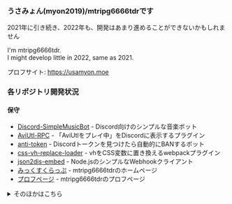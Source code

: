 <!--### Hi there 👋-->
### うさみょん(myon2019)/mtripg6666tdrです  
2021年に引き続き、2022年も、開発はあまり進めることができないかもしれません  

I'm mtripg6666tdr.   
I might develop little in 2022, same as 2021.  

プロフサイト: https://usamyon.moe

### 各リポジトリ開発状況
 #### 保守
  - [Discord-SimpleMusicBot](https://github.com/mtripg6666tdr/Discord-SimpleMusicBot) - Discord向けのシンプルな音楽ボット
  - [AviUtl-RPC](https://github.com/mtripg6666tdr/AviUtl-RPC) - 「AviUtlをプレイ中」をDiscordに表示するプラグイン
  - [anti-token](https://github.com/mtripg6666tdr/anti-token) - Discordトークンを見つけたら自動的にBANするボット
  - [css-vh-replace-loader](https://github.com/mtripg6666tdr/css-vh-replace-loader) - vhをCSS変数に置き換えるwebpackプラグイン
  - [json2dis-embed](https://github.com/mtripg6666tdr/json2dis-embed) - Node.jsのシンプルなWebhookクライアント
  - [みっくすくらっぷ](https://scrpg.tyanoyu.net) - mtripg6666tdrのホームページ
  - [プロフページ](https://me.myon.ga) - mtripg6666tdrのプロフページ
<details>
  <summary>そのほかはこちら</summary>
  
  #### 保守停止・おそらく今後開発・保守を再開する
  アーカイブされていないリポジトリに関しては、こちらにリストされていてもIssueおよびPRはお気軽にお送りください
  - [Minecraft-Recipe-Display](https://github.com/mtripg6666tdr/Minecraft-Recipe-Display) - Minecraftのレシピを表示するWebページを簡単に作成する
  - [yt-chat-viewer](https://github.com/mtripg6666tdr/yt-chat-viewer) - YouTubeのチャットの独自リーダー
  - [kosokoso-translator-bot](https://github.com/mtripg6666tdr/kosokoso-translator-bot) - こそこそ語([Digitaltal Playground](https://digitaltal-playground.digitaltal.repl.co/)で生まれた言語)に翻訳するボット
  - [CodersBot](https://github.com/mtripg6666tdr/CodersBot) - Discordサーバー「[Coders](https://disboard.org/ja/server/813397482352279572)」専属ボット
  - [D4DJAnniversary](https://github.com/mtripg6666tdr/D4DJAnniversary) - D4DJプロジェクト関連の記念日一覧
  - [Discord-Bot-base](https://github.com/mtripg6666tdr/Discord-Bot-base) - Discord.jsを使用した最小のボット開発テンプレート
  - [SurpriseClassroom](https://github.com/mtripg6666tdr/SurpriseClassroom) - Google Classroomで紙吹雪を散らせて楽しむ
  - [WindowTopBringer](https://github.com/mtripg6666tdr/WindowTopBringer) - Windowsで任意のウインドウを最前面設定・解除する
  - [Nankaidemo](https://github.com/mtripg6666tdr/Nankaidemo) - 任意の文字列を任意の回数繰り返すWebアプリ
  - [BanGDreamAnniversary](https://github.com/mtripg6666tdr/BanGDreamAnniversary) - BanG Dream!プロジェクト関連の記念日一覧
  - [Kaomoji_proj](https://github.com/mtripg6666tdr/Kaomoji_proj) - IMEに追加できる顔文字辞書
  - [text2mojibake](https://github.com/mtripg6666tdr/text2mojibake) - 任意の文字列から文字化けを生成する
  - [ApkSignTool](https://github.com/mtripg6666tdr/ApkSignTool) - Apkファイルにコマンドラインから署名するのに役立つバッチファイル
  - [TwemojiDecoderForTwitter](https://github.com/mtripg6666tdr/TwemojiDecoderForTwitter) - Twitter Web Appで絵文字が正しくコピーされないバグを拡張機能で修正
  #### 保守停止・開発終了
  - ここに並んでいないアーカイブ済みリポジトリ([Study](https://github.com/mtripg6666tdr/Study)、[mtripg6666tdr.github.io](https://github.com/mtripg6666tdr/mtripg6666tdr.github.io)、[LaTeX-Documents](https://github.com/mtripg6666tdr/LaTeX-Documents)を除く)
</details>

<!--
- [みっくすくらっぷ](https://scrpg.tyanoyu.net/)や[みっくすくらっぷ記事](https://myon2019.blogspot.com/)の主。
- [Twitter](https://twitter.com/mtripg6666tdr)は~~現在休止中~~一時的に再開しました。
- 最近はDiscordにいることが多い。[BanG Dream!ファン！](http://bangdreamserver.scrpg.tyanoyu.net)などのサーバーも運営中。
- C#とJavaScriptかけます。C++は勉強中。
- 開発してるプラットフォーム：.NET Framework、Web(HTML/CSS+JavaScript)、Android(Xamarin)、Unity、Node.js、Google Apps Script 等々
- **Kotlin**でAndroid開発してみたい
- モバイルはAndroid派。Android好き
- [KaisenDon](https://discord.gg/fEPjk5d) Devsメンバー
- 開発はもう少しでいったん休止するかも（ペース落ちる可能性大）

私についてのその他の情報は[こちらのプロフィールページ](https://myon.page.link/pfc) をご確認ください  
Check [this profile page](https://myon.page.link/pfc) to find more information of me.

[![Top Langs](https://github-readme-stats.vercel.app/api/top-langs/?username=mtripg6666tdr&layout=compact&show_icons=true&langs_count=10&hide=c)](https://github.com/anuraghazra/github-readme-stats)  
~~`※実際はJavaScriptとC#ばっかり書いてるんだけど...`~~

### 問い合わせ・連絡先 Contact
- Discordサーバー、Twitter、またはメールでお願いします。各連絡先は[こちらから](http://me.scrpg.tyanoyu.net/)からアクセスできます。  
- You can contact with me by the Discord guild, DM on Twitter, or email, which you can access from [this page](http://me.scrpg.tyanoyu.net/).
-->
<!--
**mtripg6666tdr/mtripg6666tdr** is a ✨ _special_ ✨ repository because its `README.md` (this file) appears on your GitHub profile.

Here are some ideas to get you started:

- 🔭 I’m currently working on ...
- 🌱 I’m currently learning ...
- 👯 I’m looking to collaborate on ...
- 🤔 I’m looking for help with ...
- 💬 Ask me about ...
- 📫 How to reach me: ...
- 😄 Pronouns: ...
- ⚡ Fun fact: ...
-->
